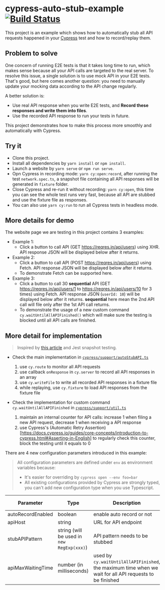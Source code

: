 # cypress-auto-stub-example [![Build Status](https://travis-ci.org/PinkyJie/cypress-auto-stub-example.svg?branch=master)](https://travis-ci.org/PinkyJie/cypress-auto-stub-example)

This project is an example which shows how to automatically stub all API requests happened in your [Cypress](https://www.cypress.io/) test and how to record/replay them.

## Problem to solve

One concern of running E2E tests is that it takes long time to run, which makes sense because all your API calls are targeted to the real server. To resolve this issue, a single solution is to use mock API in your E2E tests. That's good, but here comes another question: you need to manually update your mocking data according to the API change regularly.

A better solution is:

- Use real API response when you write E2E tests, and **Record these responses and write them into files**.
- Use the recorded API response to run your tests in future.

This project demonstrates how to make this process more smoothly and automatically with Cypress.

## Try it

- Clone this project.
- Install all dependencies by `yarn install` or `npm install`.
- Launch a website by `yarn serve` or `npm run serve`.
- Opn Cypress in recording mode: `yarn cy:open:record`, after running the test `network.spec.ts`, a snapshot file containing all API responses will be generated in `fixture` folder.
- Close Cypress and re-run it without recording: `yarn cy:open`, this time you can see the whole test runs very fast, because all API are stubbed and use the fixture file as responses.
- You can also use `yarn cy:run` to run all Cypress tests in headless mode.

## More details for demo

The website page we are testing in this project contains 3 examples:

- Example 1:
  - Click a button to call API (GET https://reqres.in/api/users) using XHR. API response JSON will be displayed below after it returns.
- Example 2:
  - Click a button to call API (POST https://reqres.in/api/users) using Fetch. API response JSON will be displayed below after it returns.
  - To demonstrate Fetch can be supported here.
- Example 3:
  - Click a button to call 30 **sequential** API (GET https://reqres.in/api/users/1 to https://reqres.in/api/users/10 for 3 times) using Fetch. API response JSON (`userId: 10`) will be displayed below after it returns. **sequential** here mean the 2nd API call will file only after the 1st API call returns.
  - To demonstrate the usage of a new custom command `cy.waitUntilAllAPIFinished()` which will make sure the testing is blocked until all API calls are finished.

## More detail for implementation

> Inspired by [this article](https://medium.com/ax2-inc/dynamic-xhr-responses-recording-stubbing-with-cypress-9257d4f730cd) and Jest snapshot testing.

- Check the main implementation in [`cypress/support/autoStubAPI.ts`](cypress/support/autoStubAPI.ts)

  1. use `cy.route` to monitor all API requests
  2. use callback `onResponse` in `cy.server` to record all API responses in an array
  3. use `cy.writeFile` to write all recorded API responses in a fixture file
  4. while replaying, use `cy.fixture` to load API responses from the fixture file

- Check the implementation for custom command `cy.waitUntilAllAPIFinished` in [`cypress/support/util.ts`](cypress/support/util.ts)
  1. maintain an internal counter for API calls: increase 1 when filing a new API request, decrease 1 when receiving a API response
  2. use Cypress's (Automatic Retry Assertion)[https://docs.cypress.io/guides/core-concepts/introduction-to-cypress.html#Asserting-in-English] to regularly check this counter, block the testing until it equals to 0

There are 4 new configuration parameters introduced in this example:

> All configuration parameters are defined under `env` as environment variables because:
>
> - It's easier for overriding by `cypress open --env foo=bar`
> - All existing configurations provided by Cypress are strongly typed, you can't add new configuration type when you use Typescript.

| Parameter         | Type                                       | Description                                                                                             | Required           | Default Value |
| ----------------- | ------------------------------------------ | ------------------------------------------------------------------------------------------------------- | ------------------ | ------------- |
| autoRecordEnabled | boolean                                    | enable auto record or not                                                                               |                    | false         |
| apiHost           | string                                     | URL for API endpoint                                                                                    | :white_check_mark: |               |
| stubAPIPattern    | string (will be used in `new RegExp(xxx)`) | API pattern needs to be stubbed                                                                         | :white_check_mark: |               |
| apiMaxWaitingTime | number (in milliseconds)                   | used by `cy.waitUntilAllAPIFinished`, the maximum time when we wait for all API requests to be finished |                    | 60000 (60s)   |

